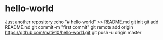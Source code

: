 # hello-world
Just another repository
echo "# hello-world" >> README.md
git init
git add README.md
git commit -m "first commit"
git remote add origin https://github.com/mativ10/hello-world.git
git push -u origin master
